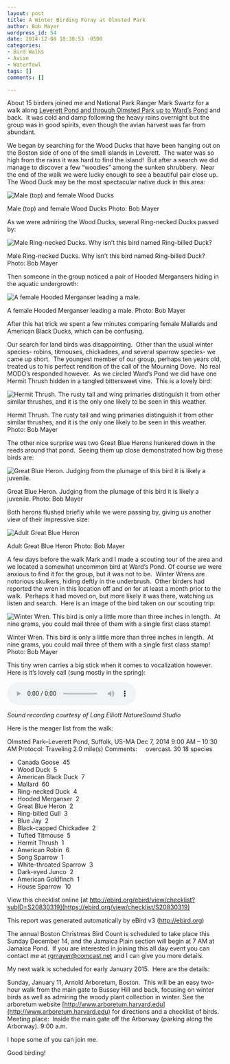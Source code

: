 ```yaml
---
layout: post
title: A Winter Birding Foray at Olmsted Park
author: Bob Mayer
wordpress_id: 54
date: 2014-12-08 18:38:53 -0500
categories:
- Bird Walks
- Avian
- Waterfowl
tags: []
comments: []

---
```

About 15 birders joined me and National Park Ranger Mark Swartz for a walk along [Leverett Pond and through Olmsted Park up to Ward’s Pond](https://www.google.com/maps/place/Olmsted+Park/@42.3251659,-71.1152747,16z/data=!4m2!3m1!1s0x89e3799e7cec8f07:0x23a597f711bb181f) and back.  It was cold and damp following the heavy rains overnight but the group was in good spirits, even though the avian harvest was far from abundant.

We began by searching for the Wood Ducks that have been hanging out on the Boston side of one of the small islands in Leverett.  The water was so high from the rains it was hard to find the island!  But after a search we did manage to discover a few “woodies” among the sunken shrubbery.  Near the end of the walk we were lucky enough to see a beautiful pair close up.  The Wood Duck may be the most spectacular native duck in this area:

![Male (top) and female Wood Ducks](/images/2018/11/P1110518.jpg)

Male (top) and female Wood Ducks
Photo: Bob Mayer

As we were admiring the Wood Ducks, several Ring-necked Ducks passed by:

![Male Ring-necked Ducks. Why isn’t this bird named Ring-billed Duck?](/images/2018/11/P1070671.jpg)

Male Ring-necked Ducks. Why isn’t this bird named Ring-billed Duck?
Photo: Bob Mayer

Then someone in the group noticed a pair of Hooded Mergansers hiding in the aquatic undergrowth:

![A female Hooded Merganser leading a male.](/images/2014/12/P1220330.jpg)

A female Hooded Merganser leading a male.
Photo: Bob Mayer

After this hat trick we spent a few minutes comparing female Mallards and American Black Ducks, which can be confusing.

Our search for land birds was disappointing.  Other than the usual winter species- robins, titmouses, chickadees, and several sparrow species- we came up short.  The youngest member of our group, perhaps ten years old,  treated us to his perfect rendition of the call of the Mourning Dove.  No real MODO’s responded however.  As we circled Ward’s Pond we did have one Hermit Thrush hidden in a tangled bittersweet vine.  This is a lovely bird:

![Hermit Thrush. The rusty tail and wing primaries distinguish it from other similar thrushes, and it is the only one likely to be seen in this weather.](/images/2014/12/P1040765.jpg)

Hermit Thrush. The rusty tail and wing primaries distinguish it from other similar thrushes, and it is the only one likely to be seen in this weather.
Photo: Bob Mayer

The other nice surprise was two Great Blue Herons hunkered down in the reeds around that pond.  Seeing them up close demonstrated how big these birds are:

![Great Blue Heron. Judging from the plumage of this bird it is likely a juvenile.](/images/2014/12/P1090225.jpg)

Great Blue Heron. Judging from the plumage of this bird it is likely a juvenile.
Photo: Bob Mayer

Both herons flushed briefly while we were passing by, giving us another view of their impressive size:

![Adult Great Blue Heron](/images/2018/11/P1080665_1.jpg)

Adult Great Blue Heron
Photo: Bob Mayer

A few days before the walk Mark and I made a scouting tour of the area and we located a somewhat uncommon bird at Ward’s Pond. Of course we were anxious to find it for the group, but it was not to be.  Winter Wrens are notorious skulkers, hiding deftly in the underbrush.  Other birders had reported the wren in this location off and on for at least a month prior to the walk.  Perhaps it had moved on, but more likely it was there, watching us listen and search.  Here is an image of the bird taken on our scouting trip:

![Winter Wren. This bird is only a little more than three inches in length.  At nine grams, you could mail three of them with a single first class stamp!](/images/2018/11/P1090246-1.jpg)

Winter Wren. This bird is only a little more than three inches in length.  At nine grams, you could mail three of them with a single first class stamp!
Photo: Bob Mayer

This tiny wren carries a big stick when it comes to vocalization however. Here is it’s lovely call (sung mostly in the spring):

<audio controls src="/media/Carolina_Wren.mp3"></audio>

_Sound recording courtesy of Lang Elliott NatureSound Studio_

Here is the meager list from the walk:

Olmsted Park–Leverett Pond, Suffolk, US-MA
Dec 7, 2014
9:00 AM – 10:30 AM
Protocol: Traveling 2.0 mile(s)
Comments:     overcast. 30
18 species

* Canada Goose  45
* Wood Duck  5
* American Black Duck  7
* Mallard  60
* Ring-necked Duck  4
* Hooded Merganser  2
* Great Blue Heron  2
* Ring-billed Gull  3
* Blue Jay  2
* Black-capped Chickadee  2
* Tufted Titmouse  5
* Hermit Thrush  1
* American Robin  6
* Song Sparrow  1
* White-throated Sparrow  3
* Dark-eyed Junco  2
* American Goldfinch  1
* House Sparrow  10

View this checklist online [at http://ebird.org/ebird/view/checklist?subID=S20830319](https://ebird.org/view/checklist/S20830319)

This report was generated automatically by eBird v3 (http://ebird.org)

The annual Boston Christmas Bird Count is scheduled to take place this Sunday December 14, and the Jamaica Plain section will begin at 7 AM at Jamaica Pond.  If you are interested in joining this all day event you can contact me at rgmayer@comcast.net and I can give you more details.

My next walk is scheduled for early January 2015.  Here are the details:

Sunday, January 11, Arnold Arboretum, Boston.  This will be an easy two-hour walk from the main gate to Bussey Hill and back, focusing on winter birds as well as admiring the woody plant collection in winter. See the arboretum website [http://www.arboretum.harvard.edu](http://www.arboretum.harvard.edu) for directions and a checklist of birds. Meeting place:  Inside the main gate off the Arborway (parking along the Arborway). 9:00 a.m.

I hope some of you can join me.

Good birding!